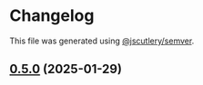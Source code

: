 # Changelog

This file was generated using [@jscutlery/semver](https://github.com/jscutlery/semver).

## [0.5.0](https://github.com/Sitecore-PD/sitecore.cloudsdk.js/compare/events-0.5.0-rc.0...events-0.5.0) (2025-01-29)
